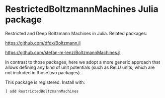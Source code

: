 # RestrictedBoltzmannMachines Julia package

Restricted and Deep Boltzmann Machines in Julia. Related packages:

https://github.com/dfdx/Boltzmann.jl

https://github.com/stefan-m-lenz/BoltzmannMachines.jl

In contrast to those packages, here we adopt a more generic approach that allows defining any kind of unit potentials (such as ReLU units, which are not included in those two packages).

This package is registered. Install with:

```
] add RestrictedBoltzmannMachines
```